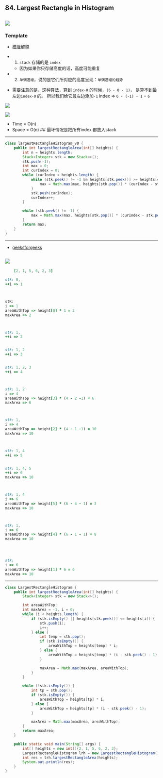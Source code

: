 ## 84. Largest Rectangle in Histogram
![](img/2022-09-30-17-27-12.png)
---

### Template

- [模版解释](https://www.youtube.com/watch?v=GYuBQacXr1A)

- 1. `stack` 存储的是 `index`
  - 因为如果你只存储高度的话，高度可能重复
- 2. `单调递增`，说的是它们所对应的高度呈现：`单调递增的趋势`

- 需要注意的是，这种算法，算到 `index-0` 的时候，`(6 - 0 - 1)`， 是算不到最左边`index-0` 的。
  所以我们给它最左边添加`-1` index => `6 - (-1) - 1` = `6`
 
![](img/2023-04-03-20-33-09.png)

![](img/2023-04-03-21-39-55.png)

- Time = O(n)
- Space = O(n)   ## 最坏情况是把所有index 都放入stack
---

```java
class largestRectangleHistogram_v0 {
    public int largestRectangleArea(int[] heights) {
        int n = heights.length;
        Stack<Integer> stk = new Stack<>();
        stk.push(-1);
        int max = 0;
        int curIndex = 0;
        while (curIndex < heights.length) {
            while (stk.peek() != -1 && heights[stk.peek()] >= heights[curIndex]) {
                max = Math.max(max, heights[stk.pop()] * (curIndex - stk.peek() - 1));
            }
            stk.push(curIndex);
            curIndex++;
        }

        while (stk.peek() != -1) {
            max = Math.max(max, heights[stk.pop()] * (curIndex - stk.peek() - 1));
        }
        return max;
    }
}

```
---
- [geeksforgeeks](https://www.geeksforgeeks.org/largest-rectangle-under-histogram/)

![](img/2022-09-30-21-21-34.png)
---
```ruby
    [2, 1, 5, 6, 2, 3]

stk: 0, 
++i => 1



stK:
i => 1
areaWithTop => height[0] * 1 = 2
maxArea => 2



stk: 1, 
++i => 2


stk: 1, 2
++i => 3


stk: 1, 2, 3
++i => 4



stk: 1, 2
i => 4
areaWithTop => height[3] * (4 - 2 -1) = 6
maxArea => 6



stk: 1, 
i => 4
areaWithTop => height[2] * (4 - 1 -1) = 10
maxArea => 10



stk: 1, 4
++i => 5


stk: 1, 4, 5
++i => 6
maxArea => 10



stk: 1, 4
i => 6
areaWithTop => height[5] * (6 - 4 - 1) = 3
maxArea => 10



stk: 1, 
i => 6
areaWithTop => height[4] * (6 - 1 - 1) = 8
maxArea => 10




stk:  
i => 6
areaWithTop => height[1] * 6 = 6
maxArea => 10
```
---
```java
class LargestRectangleHistogram {
    public int largestRectangleArea(int[] heights) {
        Stack<Integer> stk = new Stack<>();

        int areaWithTop;
        int maxArea = -1, i = 0;
        while (i < heights.length) {
            if (stk.isEmpty() || heights[stk.peek()] <= heights[i]) {
                stk.push(i);
                i++;
            } else {
                int temp = stk.pop();
                if (stk.isEmpty()) {
                    areaWithTop = heights[temp] * i;
                } else {
                    areaWithTop = heights[temp] * (i - stk.peek() - 1);
                }

                maxArea = Math.max(maxArea, areaWithTop);
            }
        }

        while (!stk.isEmpty()) {
            int tp = stk.pop();
            if (stk.isEmpty()) {
                areaWithTop = heights[tp] * i;
            } else {
                areaWithTop = heights[tp] * (i - stk.peek() - 1);
            }

            maxArea = Math.max(maxArea, areaWithTop);
        }
        return maxArea;
    }

    public static void main(String[] args) {
        int[] heights = new int[]{2, 1, 5, 6, 2, 3};
        LargestRectangleHistogram lrh = new LargestRectangleHistogram();
        int res = lrh.largestRectangleArea(heights);
        System.out.println(res);
    }
}
```